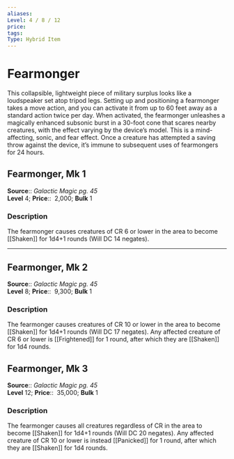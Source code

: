 ```yaml
---
aliases: 
Level: 4 / 8 / 12  
price:  
tags: 
Type: Hybrid Item
---
```


# Fearmonger

This collapsible, lightweight piece of military surplus looks like a loudspeaker set atop tripod legs. Setting up and positioning a fearmonger takes a move action, and you can activate it from up to 60 feet away as a standard action twice per day. When activated, the fearmonger unleashes a magically enhanced subsonic burst in a 30-foot cone that scares nearby creatures, with the effect varying by the device’s model. This is a mind-affecting, sonic, and fear effect. Once a creature has attempted a saving throw against the device, it’s immune to subsequent uses of fearmongers for 24 hours.  

## Fearmonger, Mk 1

**Source**:: _Galactic Magic pg. 45_  
**Level** 4;
**Price**::  2,000; **Bulk** 1

### Description

The fearmonger causes creatures of CR 6 or lower in the area to become [[Shaken]] for 1d4+1 rounds (Will DC 14 negates).

---

## Fearmonger, Mk 2

**Source**:: _Galactic Magic pg. 45_  
**Level** 8;
**Price**::  9,300; **Bulk** 1

### Description

The fearmonger causes creatures of CR 10 or lower in the area to become [[Shaken]] for 1d4+1 rounds (Will DC 17 negates). Any affected creature of CR 6 or lower is [[Frightened]] for 1 round, after which they are [[Shaken]] for 1d4 rounds.

## Fearmonger, Mk 3

**Source**:: _Galactic Magic pg. 45_  
**Level** 12;
**Price**::  35,000; **Bulk** 1

### Description

The fearmonger causes all creatures regardless of CR in the area to become [[Shaken]] for 1d4+1 rounds (Will DC 20 negates). Any affected creature of CR 10 or lower is instead [[Panicked]] for 1 round, after which they are [[Shaken]] for 1d4 rounds.
